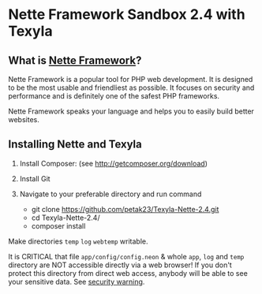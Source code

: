Nette Framework Sandbox 2.4 with Texyla
=======================

What is [Nette Framework](http://nette.org)?
--------------------------------------------

Nette Framework is a popular tool for PHP web development. It is designed to be
the most usable and friendliest as possible. It focuses on security and
performance and is definitely one of the safest PHP frameworks.

Nette Framework speaks your language and helps you to easily build better websites.


Installing Nette and Texyla
----------

1. Install Composer: (see http://getcomposer.org/download)

2. Install Git

3. Navigate to your preferable directory and run command

   - git clone https://github.com/petak23/Texyla-Nette-2.4.git
   - cd Texyla-Nette-2.4/
   - composer install


Make directories `temp` `log` `webtemp`  writable. 


It is CRITICAL that file `app/config/config.neon` & whole `app`, `log`
and `temp` directory are NOT accessible directly via a web browser! If you
don't protect this directory from direct web access, anybody will be able to see
your sensitive data. See [security warning](http://nette.org/security-warning).
